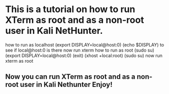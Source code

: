 # This is a tutorial on how to run XTerm as root and as a non-root user in Kali NetHunter.

how to run as localhost
(export DISPLAY=local@host:0)
(echo $DISPLAY) to see if local@host:0 is there now run xterm
how to run as root 
(sudo su)
(export DISPLAY=local@host:0)
(exit)
(xhost +local:root)
(sudo su)
now run xterm as root
## Now you can run XTerm as root and as a non-root user in Kali Nethunter Enjoy!
